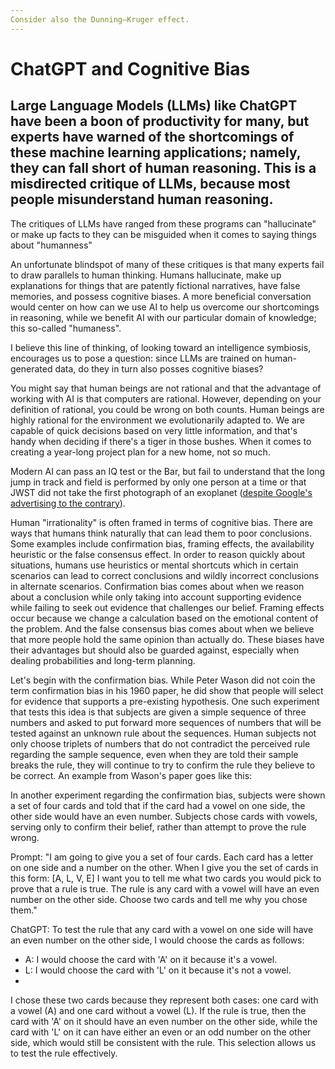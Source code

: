 ```yaml
---
Consider also the Dunning–Kruger effect.
---
```


# ChatGPT and Cognitive Bias  

## Large Language Models (LLMs) like ChatGPT have been a boon of productivity for many, but experts have warned of the shortcomings of these machine learning applications; namely, they can fall short of human reasoning. This is a misdirected critique of LLMs, because most people misunderstand human reasoning.

The critiques of LLMs have ranged from these programs can "hallucinate" or make up facts to they can be misguided when it comes to saying things about "humanness"

An unfortunate blindspot of many of these critiques is that many experts fail to draw parallels to human thinking. Humans hallucinate, make up explanations for things that are patently fictional narratives, have false memories, and possess cognitive biases. A more beneficial conversation would center on how can we use AI to help us overcome our shortcomings in reasoning, while we benefit AI with our particular domain of knowledge; this so-called "humaness".

I believe this line of thinking, of looking toward an intelligence symbiosis, encourages us to pose a question: since  LLMs are trained on human-generated data, do they in turn also posses cognitive biases?

You might say that human beings are not rational and that the advantage of working with AI is that computers are rational. However, depending on your definition of rational, you could be wrong on both counts. Human beings are highly rational for the environment we evolutionarily adapted to. We are capable of quick decisions based on very little information, and that's handy when deciding if there's a tiger in those bushes. When it comes to creating a year-long project plan for a new home, not so much.

Modern AI can pass an IQ test or the Bar, but fail to understand that the long jump in track and field is performed by only one person at a time or that JWST did not take the first photograph of an exoplanet ([despite Google's advertising to the contrary](https://www.businessinsider.com/google-ad-ai-chatgpt-rival-bard-gives-inaccurate-answer-2023-2)).

Human "irrationality" is often framed in terms of cognitive bias. There are ways that humans think naturally that can lead them to poor conclusions. Some examples include confirmation bias, framing effects, the availability heuristic or the false consensus effect. In order to reason quickly about situations, humans use heuristics or mental shortcuts which in certain scenarios can lead to correct conclusions and wildly incorrect conclusions in alternate scenarios. Confirmation bias comes about when we reason about a conclusion while only taking into account supporting evidence while failing to seek out evidence that challenges our belief. Framing effects occur because we change a calculation based on the emotional content of the problem. And the false consensus bias comes about when we believe that more people hold the same opinion than actually do. These biases have their advantages but should also be guarded against, especially when dealing probabilities and long-term planning.

Let's begin with the confirmation bias. While Peter Wason did not coin the term confirmation bias in his 1960 paper, he did show that people will select for evidence that supports a pre-existing hypothesis. One such experiment that tests this idea is that subjects are given a simple sequence of three numbers and asked to put forward more sequences of numbers that will be tested against an unknown rule about the sequences. Human subjects not only choose triplets of numbers that do not contradict the perceived rule regarding the sample sequence, even when they are told their sample breaks the rule, they will continue to try to confirm the rule they believe to be correct. An example from Wason's paper goes like this:

>  


In another experiment regarding the confirmation bias, subjects were shown a set of four cards and told that if the card had a vowel on one side, the other side would have an even number. Subjects chose cards with vowels, serving only to confirm their belief, rather than attempt to prove the rule wrong. 

Prompt: "I am going to give you a set of four cards. Each card has a letter on one side and a number on the other. When I give you the set of cards in this form: [A, L, V, E] I want you to tell me what two cards you would pick to prove that a rule is true. The rule is any card with a vowel will have an even number on the other side. Choose two cards and tell me why you chose them."

ChatGPT: To test the rule that any card with a vowel on one side will have an even number on the other side, I would choose the cards as follows:

+ A: I would choose the card with 'A' on it because it's a vowel.
+ L: I would choose the card with 'L' on it because it's not a vowel.
+ 
I chose these two cards because they represent both cases: one card with a vowel (A) and one card without a vowel (L). If the rule is true, then the card with 'A' on it should have an even number on the other side, while the card with 'L' on it can have either an even or an odd number on the other side, which would still be consistent with the rule. This selection allows us to test the rule effectively.